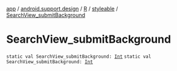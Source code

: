 [app](../../../index.md) / [android.support.design](../../index.md) / [R](../index.md) / [styleable](index.md) / [SearchView_submitBackground](.)

# SearchView_submitBackground

`static val SearchView_submitBackground: `[`Int`](https://kotlinlang.org/api/latest/jvm/stdlib/kotlin/-int/index.html)
`static val SearchView_submitBackground: `[`Int`](https://kotlinlang.org/api/latest/jvm/stdlib/kotlin/-int/index.html)